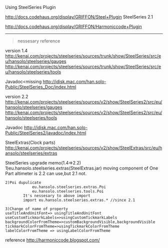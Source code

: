 Using SteelSeries Plugin

  http://docs.codehaus.org/display/GRIFFON/Steel+Plugin
    SteelSeries 2.1

  http://docs.codehaus.org/display/GRIFFON/Harmoniccode+Plugin

-----------------------------------------------------------------------
>nessesary reference 

version 1.4
  http://kenai.com/projects/steelseries/sources/trunk/show/SteelSeries/src/eu/hansolo/steelseries/gauges
  http://kenai.com/projects/steelseries/sources/trunk/show/SteelSeries/src/eu/hansolo/steelseries/tools

  Javadoc<missing 
    http://idisk.mac.com/han.solo-Public/SteelSeries_Doc/index.html

version 2.2
  http://kenai.com/projects/steelseries/sources/v2/show/SteelSeries2/src/eu/hansolo/steelseries/gauges
  http://kenai.com/projects/steelseries/sources/v2/show/SteelSeries2/src/eu/hansolo/steelseries/tools

  Javadoc
    http://idisk.mac.com/han.solo-Public/SteelSeries2/javadoc/index.html

  SteelExtras(Clock parts)
    http://kenai.com/projects/steelseries/sources/v2/show/SteelExtras/src/eu/hansolo/steelseries/extras


  SteelSeries upgrade memo(1.4=>2.2) 
    1)eu.hansolo.steelseries.extras(SteelExtras.jar) moving component of One Part
      altimeter is 2.2 can use,but 2.1 not.

    2)Poi dupulicate 
				eu.hansolo.steelseries.extras.Poi
				eu.hansolo.steelseries.tools.Poi
			It's nessesary to above import 
			import eu.hansolo.steelseries.extras.* //since 2.1

    3)Change of name of property 
    useTitleAndUnitFont=> usingTitleAndUnitFont
    useCustomTickmarkLabels=>usingCustomTickmarkLabels
    backgroundColorFromTheme=>customBackgroundVisible,backgroundVisible 
    tickmarkColorFromTheme=>usingTickmarkColorFromTheme
    labelColorFromTheme => usingLabelColorFromTheme


reference
  http://harmoniccode.blogspot.com/

